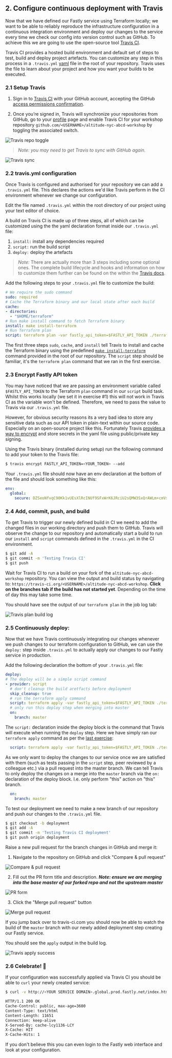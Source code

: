 ## 2. Configure continuous deployment with Travis

Now that we have defined our Fastly service using Terraform locally; we want to be able to reliably reproduce the infrastructure configuration in a continuous integration environment and deploy our changes to the service every time we check our config into version control such as GitHub. To achieve this we are going to use the open-source tool [Travis CI](https://travis-ci.org/).

Travis CI provides a hosted build environment and default set of steps to test, build and deploy project artefacts. You can customize any step in this process in a `.travis.yml` [yaml](http://yaml.org/) file in the root of your repository. Travis uses the file to learn about your project and how you want your builds to be executed.

### 2.1 Setup Travis 
1. Sign in to [Travis CI](https://travis-ci.org/auth) with your GitHub account, accepting the GitHub [access permissions confirmation](https://docs.travis-ci.com/user/github-oauth-scopes).

2. Once you’re signed in, Travis will synchronize your repositories from GitHub, go to your [profile](https://travis-ci.org/profile) page and enable Travis CI for your workshop repository `github.com/<USERNAME>/altitude-nyc-abcd-workshop` by toggling the associated switch.

![Travis repo toggle](img/travis-toggle.jpg)


> _Note: you may need to get Travis to sync with GitHub again._


![Travis sync](img/travis-sync.jpg)

### 2.2 travis.yml configuration
Once Travis is configured and authorised for your repository we can add a `.travis.yml` file. This declares the actions we'd like Travis perform in the CI environment whenever we change our configuration.

Edit the file named `.travis.yml` within the root directory of our project using your text editor of choice.

A build on Travis CI is made up of three steps, all of which can be customized using the the yaml declaration format inside our `.travis.yml` file:

1. `install:` install any dependencies required
2. `script:` run the build script
3. `deploy:` deploy the artefacts

> _Note:_
> There are actually more than 3 steps including some optional ones. The complete build lifecycle and hooks and information on how to customize them further can be found on the within the [Travis docs](https://docs.travis-ci.com/user/customizing-the-build#The-Build-Lifecycle).

Add the following steps to your `.travis.yml` file to customize the build: 

```yml
# We require the sudo command
sudo: required
# Cache the Terraform binary and our local state after each build
cache:
- directories:
  - "$HOME/terraform"
# Run make install command to fetch Terraform binary
install: make install-terraform
# Run Terraform plan
script: terraform plan -var fastly_api_token=$FASTLY_API_TOKEN ./terraform
```

The first three steps `sudo`, `cache`, and `install` tell Travis to install and cache the Terraform binary using the predefined [`make install-terraform`](../Makefile) command provided in the root of our repository. The `script` step should be familiar, it's the `terraform plan` command that we ran in the first exercise.

### 2.3 Encrypt Fastly API token
You may have noticed that we are passing an environment variable called `$FASTLY_API_TOKEN` to the Terraform `plan` command in our `script` build task. Whilst this works locally (we set it in exercise #1) this will not work in Travis CI as the variable won't be defined. Therefore, we need to pass the value to Travis via our `.travis.yml` file.

However, for obvious security reasons its a very bad idea to store any sensitive data such as our API token in plain-text within our source code. Especially on an open-source project like this. Fortunately Travis [provides a way to encrypt](https://docs.travis-ci.com/user/environment-variables/#Encrypting-environment-variables) and store secrets in the yaml file using public/private key signing.

Using the Travis binary (installed during setup) run the following command to add your token to the Travis file:
```sh
$ travis encrypt FASTLY_API_TOKEN=<YOUR_TOKEN> --add
```
Your `.travis.yml` file should now have an env declaration at the bottom of the file and should look something like this:
```yml
env:
  global:
    secure: DZSeoNfvqC90Kk1vUEsXlRcINUf9SFxWrK6JRciU2sQMW3SxQrAWLm+cmVs9a2sljUyYA9ZL0EUYC3
```


### 2.4 Add, commit, push, and build
To get Travis to trigger our newly defined build in CI we need to add the changed files in our working directory and push them to GitHub. Travis will observe the change to our repository and automatically start a build to run our `install` and `script` commands defined in the `.travis.yml` in the CI environment.

```sh
$ git add -A
$ git commit -m 'Testing Travis CI'
$ git push
```

Wait for Travis CI to run a build on your fork of the `altitude-nyc-abcd-workshop` repository. You can view the output and build status by navigating to: `https://travis-ci.org/<USERNAME>/altitude-nyc-abcd-workshop`. **Click on the branches tab if the build has not started yet**. Depending on the time of day this may take some time.

You should have see the output of our `terraform plan` in the job log tab:


![Travis plan build log](img/travis-plan-success.jpg)

### 2.5 Continuously deploy:
Now that we have Travis continuously integrating our changes whenever we push changes to our terraform configuration to GitHub, we can use the `deploy:` step inside `.travis.yml` to actually apply our changes to our Fastly service in production.

Add the following declaration the bottom of your `.travis.yml` file:

```yml
deploy:
# The deploy will be a simple script command
- provider: script
  # don't cleanup the build aretfacts before deployment
  skip_cleanup: true
  # run the terraform apply command
  script: terraform apply -var fastly_api_token=$FASTLY_API_TOKEN ./terraform
  # only run this deploy step when merging into master
  on:
    branch: master
```

The `script:` declaration inside the deploy block is the command that Travis will execute when running the `deploy` step. Here we have simply ran our `terraform apply` command as per the [last exercise](1.md#17-terraform-apply):
```yml
  script: terraform apply -var fastly_api_token=$FASTLY_API_TOKEN ./terraform
```

As we only want to deploy the changes to our service once we are satisfied with them (such as tests passing in the `script` step, peer reviewed by a colleague etc.) via a pull request into the master branch. We can tell Travis to only deploy the changes on a merge into the `master` branch via the `on:` declaration of the deploy block. I.e. only perform "this" action on "this" branch.
```yml
  on:
    branch: master
```

To test our deployment we need to make a new branch of our repository and push our changes to the `.travis.yml` file.
```sh
$ git checkout -b deployment
$ git add -A
$ git commit -m 'Testing Travis CI deployment'
$ git push origin deployment
```

Raise a new pull request for the branch changes in GitHub and merge it:
1. Navigate to the repository on GitHub and click "Compare & pull request"


![Compare & pull request](img/pull-request-1.jpg)


2. Fill out the PR form title and description. **_Note: ensure we are merging into the base master of our forked repo and not the upstream master_**


![PR form](img/pull-request-2.jpg)


3. Click the "Merge pull request" button


![Merge pull request](img/pull-request-3.jpg)


If you jump back over to travis-ci.com you should now be able to watch the build of the `master` branch with our newly added deployment step creating our Fastly service. 

You should see the `apply` output in the build log.


![Travis apply success](img/travis-apply-success.jpg)

### 2.6 Celebrate! 🎉
If your configuration was successfully applied via Travis CI you should be able to `curl` your newly created service:
```sh 
$ curl -v http://<YOUR SERVICE DOMAIN>.global.prod.fastly.net/index.html

HTTP/1.1 200 OK
Cache-Control: public, max-age=3600
Content-Type: text/html
Content-Length: 11651
Connection: keep-alive
X-Served-By: cache-lcy1136-LCY
X-Cache: HIT
X-Cache-Hits: 1
```
If you don't believe this you can even login to the Fastly web interface and look at your configuration.


